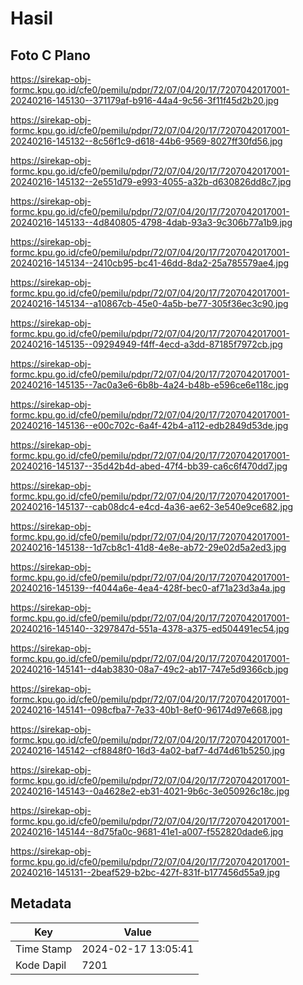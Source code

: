 # Hasil

## Foto C Plano

https://sirekap-obj-formc.kpu.go.id/cfe0/pemilu/pdpr/72/07/04/20/17/7207042017001-20240216-145130--371179af-b916-44a4-9c56-3f11f45d2b20.jpg

https://sirekap-obj-formc.kpu.go.id/cfe0/pemilu/pdpr/72/07/04/20/17/7207042017001-20240216-145132--8c56f1c9-d618-44b6-9569-8027ff30fd56.jpg

https://sirekap-obj-formc.kpu.go.id/cfe0/pemilu/pdpr/72/07/04/20/17/7207042017001-20240216-145132--2e551d79-e993-4055-a32b-d630826dd8c7.jpg

https://sirekap-obj-formc.kpu.go.id/cfe0/pemilu/pdpr/72/07/04/20/17/7207042017001-20240216-145133--4d840805-4798-4dab-93a3-9c306b77a1b9.jpg

https://sirekap-obj-formc.kpu.go.id/cfe0/pemilu/pdpr/72/07/04/20/17/7207042017001-20240216-145134--2410cb95-bc41-46dd-8da2-25a785579ae4.jpg

https://sirekap-obj-formc.kpu.go.id/cfe0/pemilu/pdpr/72/07/04/20/17/7207042017001-20240216-145134--a10867cb-45e0-4a5b-be77-305f36ec3c90.jpg

https://sirekap-obj-formc.kpu.go.id/cfe0/pemilu/pdpr/72/07/04/20/17/7207042017001-20240216-145135--09294949-f4ff-4ecd-a3dd-87185f7972cb.jpg

https://sirekap-obj-formc.kpu.go.id/cfe0/pemilu/pdpr/72/07/04/20/17/7207042017001-20240216-145135--7ac0a3e6-6b8b-4a24-b48b-e596ce6e118c.jpg

https://sirekap-obj-formc.kpu.go.id/cfe0/pemilu/pdpr/72/07/04/20/17/7207042017001-20240216-145136--e00c702c-6a4f-42b4-a112-edb2849d53de.jpg

https://sirekap-obj-formc.kpu.go.id/cfe0/pemilu/pdpr/72/07/04/20/17/7207042017001-20240216-145137--35d42b4d-abed-47f4-bb39-ca6c6f470dd7.jpg

https://sirekap-obj-formc.kpu.go.id/cfe0/pemilu/pdpr/72/07/04/20/17/7207042017001-20240216-145137--cab08dc4-e4cd-4a36-ae62-3e540e9ce682.jpg

https://sirekap-obj-formc.kpu.go.id/cfe0/pemilu/pdpr/72/07/04/20/17/7207042017001-20240216-145138--1d7cb8c1-41d8-4e8e-ab72-29e02d5a2ed3.jpg

https://sirekap-obj-formc.kpu.go.id/cfe0/pemilu/pdpr/72/07/04/20/17/7207042017001-20240216-145139--f4044a6e-4ea4-428f-bec0-af71a23d3a4a.jpg

https://sirekap-obj-formc.kpu.go.id/cfe0/pemilu/pdpr/72/07/04/20/17/7207042017001-20240216-145140--3297847d-551a-4378-a375-ed504491ec54.jpg

https://sirekap-obj-formc.kpu.go.id/cfe0/pemilu/pdpr/72/07/04/20/17/7207042017001-20240216-145141--d4ab3830-08a7-49c2-ab17-747e5d9366cb.jpg

https://sirekap-obj-formc.kpu.go.id/cfe0/pemilu/pdpr/72/07/04/20/17/7207042017001-20240216-145141--098cfba7-7e33-40b1-8ef0-96174d97e668.jpg

https://sirekap-obj-formc.kpu.go.id/cfe0/pemilu/pdpr/72/07/04/20/17/7207042017001-20240216-145142--cf8848f0-16d3-4a02-baf7-4d74d61b5250.jpg

https://sirekap-obj-formc.kpu.go.id/cfe0/pemilu/pdpr/72/07/04/20/17/7207042017001-20240216-145143--0a4628e2-eb31-4021-9b6c-3e050926c18c.jpg

https://sirekap-obj-formc.kpu.go.id/cfe0/pemilu/pdpr/72/07/04/20/17/7207042017001-20240216-145144--8d75fa0c-9681-41e1-a007-f552820dade6.jpg

https://sirekap-obj-formc.kpu.go.id/cfe0/pemilu/pdpr/72/07/04/20/17/7207042017001-20240216-145131--2beaf529-b2bc-427f-831f-b177456d55a9.jpg


## Metadata

| Key        | Value               |
| ---------- | ------------------- |
| Time Stamp | 2024-02-17 13:05:41 |
| Kode Dapil | 7201                |



